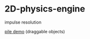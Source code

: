 # 2D-physics-engine
impulse resolution

[pile demo](https://raw.githack.com/JentGent/2D-physics-engine/main/demos/pile/index.html) (draggable objects)
